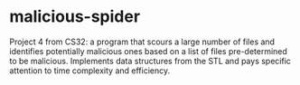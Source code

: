 # malicious-spider

Project 4 from CS32: a program that scours a large number of files and identifies potentially malicious ones based on a list of files
pre-determined to be malicious. Implements data structures from the STL and pays specific attention to time complexity and efficiency.
